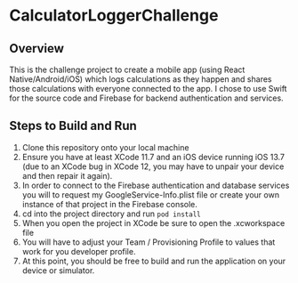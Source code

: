 # CalculatorLoggerChallenge

## Overview
This is the challenge project to create a mobile app (using React Native/Android/iOS) which logs calculations as they happen and shares those calculations with everyone connected to the app.  I chose to use Swift for the source code and Firebase for backend authentication and services.

## Steps to Build and Run
1. Clone this repository onto your local machine
2. Ensure you have at least XCode 11.7 and an iOS device running iOS 13.7 (due to an XCode bug in XCode 12, you may have to unpair your device and then repair it again).
3. In order to connect to the Firebase authentication and database services you will to request my GoogleService-Info.plist file or create your own instance of that project in the Firebase console.
4. cd into the project directory and run `pod install`
5. When you open the project in XCode be sure to open the .xcworkspace file
6. You will have to adjust your Team / Provisioning Profile to values that work for you developer profile.
7. At this point, you should be free to build and run the application on your device or simulator.
